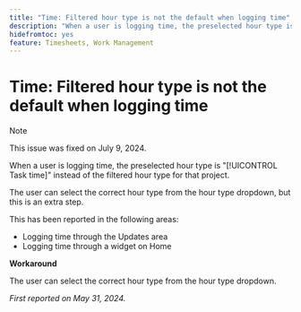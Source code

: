```yaml
---
title: "Time: Filtered hour type is not the default when logging time"
description: "When a user is logging time, the preselected hour type is Task time instead of the filtered hour type for that project."
hidefromtoc: yes
feature: Timesheets, Work Management
---
```


# Time: Filtered hour type is not the default when logging time

>[!NOTE]
>
>This issue was fixed on July 9, 2024.

When a user is logging time, the preselected hour type is "[!UICONTROL Task time]" instead of the filtered hour type for that project.

The user can select the correct hour type from the hour type dropdown, but this is an extra step.

This has been reported in the following areas:

* Logging time through the Updates area
* Logging time through a widget on Home

**Workaround**

The user can select the correct hour type from the hour type dropdown.

_First reported on May 31, 2024._
